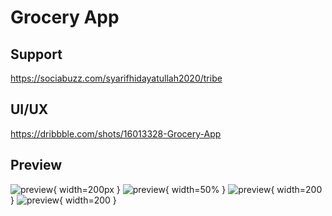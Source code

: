 # Grocery App

## Support

https://sociabuzz.com/syarifhidayatullah2020/tribe

## UI/UX

https://dribbble.com/shots/16013328-Grocery-App

## Preview

<!-- <img src="assets/preview/on_board.png" alt="OnBoard" width="217" >
<img src="assets/preview/home_page.png" alt="HomePage" width="217" >
<img src="assets/preview/detail1.png" alt="Detail" width="217" >
<img src="assets/preview/detail2.png" alt="Detail" width="217" > -->

![preview](assets/preview/on_board.png){ width=200px }
![preview](assets/preview/home_page.png){ width=50% }
![preview](assets/preview/detail1.png){ width=200 }
![preview](assets/preview/detail2.png){ width=200 }
